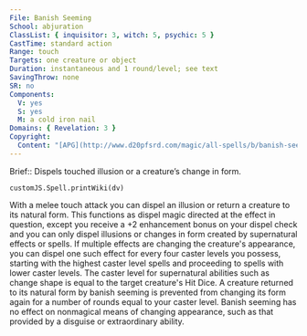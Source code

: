 ```yaml
---
File: Banish Seeming
School: abjuration
ClassList: { inquisitor: 3, witch: 5, psychic: 5 }
CastTime: standard action
Range: touch
Targets: one creature or object
Duration: instantaneous and 1 round/level; see text
SavingThrow: none
SR: no
Components:
  V: yes
  S: yes
  M: a cold iron nail
Domains: { Revelation: 3 }
Copyright:
  Content: "[APG](http://www.d20pfsrd.com/magic/all-spells/b/banish-seeming)"
---
```

Brief:: Dispels touched illusion or a creature’s change in form.

```dataviewjs
customJS.Spell.printWiki(dv)
```

With a melee touch attack you can dispel an illusion or return a creature to its natural form. This functions as dispel magic directed at the effect in question, except you receive a +2 enhancement bonus on your dispel check and you can only dispel illusions or changes in form created by supernatural effects or spells. If multiple effects are changing the creature's appearance, you can dispel one such effect for every four caster levels you possess, starting with the highest caster level spells and proceeding to spells with lower caster levels.  The caster level for supernatural abilities such as change shape is equal to the target creature's Hit Dice. A creature returned to its natural form by banish seeming is prevented from changing its form again for a number of rounds equal to your caster level.  Banish seeming has no effect on nonmagical means of changing appearance, such as that provided by a disguise or extraordinary ability.
